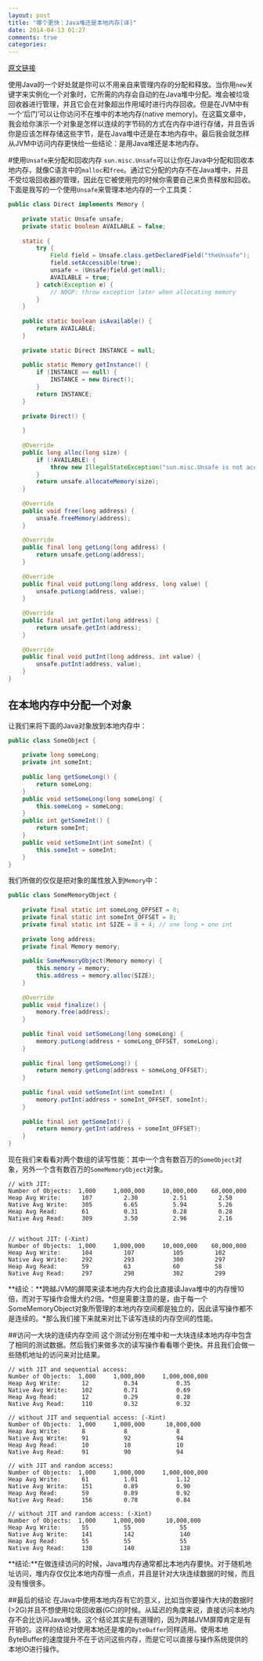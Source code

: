 ```yaml
---
layout: post
title: "哪个更快：Java堆还是本地内存[译]"
date: 2014-04-13 01:27
comments: true
categories: 
---
```


[原文链接](http://mentablog.soliveirajr.com/2012/11/which-one-is-faster-java-heap-or-native-memory/)

使用Java的一个好处就是你可以不用亲自来管理内存的分配和释放。当你用`new`关键字来实例化一个对象时，它所需的内存会自动的在Java堆中分配。堆会被垃圾回收器进行管理，并且它会在对象超出作用域时进行内存回收。但是在JVM中有一个‘后门’可以让你访问不在堆中的本地内存(native memory)。在这篇文章中，我会给你演示一个对象是怎样以连续的字节码的方式在内存中进行存储，并且告诉你是应该怎样存储这些字节，是在Java堆中还是在本地内存中。最后我会就怎样从JVM中访问内存更快给一些结论：是用Java堆还是本地内存。

#使用`Unsafe`来分配和回收内存
`sun.misc.Unsafe`可以让你在Java中分配和回收本地内存，就像C语言中的`malloc`和`free`。通过它分配的内存不在Java堆中，并且不受垃圾回收器的管理，因此在它被使用完的时候你需要自己来负责释放和回收。下面是我写的一个使用`Unsafe`来管理本地内存的一个工具类：

``` java
public class Direct implements Memory {
 
    private static Unsafe unsafe;
    private static boolean AVAILABLE = false;
 
    static {
        try {
            Field field = Unsafe.class.getDeclaredField("theUnsafe");
            field.setAccessible(true);
            unsafe = (Unsafe)field.get(null);
            AVAILABLE = true;
        } catch(Exception e) {
            // NOOP: throw exception later when allocating memory
        }
    }
 
    public static boolean isAvailable() {
        return AVAILABLE;
    }
 
    private static Direct INSTANCE = null;
 
    public static Memory getInstance() {
        if (INSTANCE == null) {
            INSTANCE = new Direct();
        }
        return INSTANCE;
    }
 
    private Direct() {
 
    }
 
    @Override
    public long alloc(long size) {
        if (!AVAILABLE) {
            throw new IllegalStateException("sun.misc.Unsafe is not accessible!");
        }
        return unsafe.allocateMemory(size);
    }
 
    @Override
    public void free(long address) {
        unsafe.freeMemory(address);
    }
 
    @Override
    public final long getLong(long address) {
        return unsafe.getLong(address);
    }
 
    @Override
    public final void putLong(long address, long value) {
        unsafe.putLong(address, value);
    }
 
    @Override
    public final int getInt(long address) {
        return unsafe.getInt(address);
    }
 
    @Override
    public final void putInt(long address, int value) {
        unsafe.putInt(address, value);
    }
}
```

## 在本地内存中分配一个对象
让我们来将下面的Java对象放到本地内存中：

``` java
public class SomeObject {
 
    private long someLong;
    private int someInt;
 
    public long getSomeLong() {
        return someLong;
    }
    public void setSomeLong(long someLong) {
        this.someLong = someLong;
    }
    public int getSomeInt() {
        return someInt;
    }
    public void setSomeInt(int someInt) {
        this.someInt = someInt;
    }
}
```

我们所做的仅仅是把对象的属性放入到`Memory`中：

``` java
public class SomeMemoryObject {
 
    private final static int someLong_OFFSET = 0;
    private final static int someInt_OFFSET = 8;
    private final static int SIZE = 8 + 4; // one long + one int
 
    private long address;
    private final Memory memory;
 
    public SomeMemoryObject(Memory memory) {
        this.memory = memory;
        this.address = memory.alloc(SIZE);
    }
 
    @Override
    public void finalize() {
        memory.free(address);
    }
 
    public final void setSomeLong(long someLong) {
        memory.putLong(address + someLong_OFFSET, someLong);
    }
 
    public final long getSomeLong() {
        return memory.getLong(address + someLong_OFFSET);
    }
 
    public final void setSomeInt(int someInt) {
        memory.putInt(address + someInt_OFFSET, someInt);
    }
 
    public final int getSomeInt() {
        return memory.getInt(address + someInt_OFFSET);
    }
}
```

现在我们来看看对两个数组的读写性能：其中一个含有数百万的`SomeObject`对象，另外一个含有数百万的`SomeMemoryObject`对象。

	// with JIT:
	Number of Objects:  1,000     1,000,000     10,000,000    60,000,000
	Heap Avg Write:      107         2.30          2.51         2.58       
	Native Avg Write:    305         6.65          5.94         5.26
	Heap Avg Read:       61          0.31          0.28         0.28
	Native Avg Read:     309         3.50          2.96         2.16
	

	// without JIT: (-Xint)
	Number of Objects:  1,000     1,000,000     10,000,000    60,000,000
	Heap Avg Write:      104         107           105         102       
	Native Avg Write:    292         293           300         297
	Heap Avg Read:       59          63            60          58
	Native Avg Read:     297         298           302         299

**结论：**跨越JVM的屏障来读本地内存大约会比直接读Java堆中的内存慢10倍，而对于写操作会慢大约2倍。*但是需要注意的是，由于每一个SomeMemoryObject对象所管理的本地内存空间都是独立的，因此读写操作都不是连续的。*那么我们接下来就来对比下读写连续的内存空间的性能。

##访问一大块的连续内存空间
这个测试分别在堆中和一大块连续本地内存中包含了相同的测试数据。然后我们来做多次的读写操作看看哪个更快。并且我们会做一些随机地址的访问来对比结果。

	// with JIT and sequential access:
	Number of Objects:  1,000     1,000,000     1,000,000,000
	Heap Avg Write:      12          0.34           0.35 
	Native Avg Write:    102         0.71           0.69 
	Heap Avg Read:       12          0.29           0.28 
	Native Avg Read:     110         0.32           0.32
	
	// without JIT and sequential access: (-Xint)
	Number of Objects:  1,000     1,000,000      10,000,000
	Heap Avg Write:      8           8              8
	Native Avg Write:    91          92             94
	Heap Avg Read:       10          10             10
	Native Avg Read:     91          90             94
	
	// with JIT and random access:
	Number of Objects:  1,000     1,000,000     1,000,000,000
	Heap Avg Write:      61          1.01           1.12
	Native Avg Write:    151         0.89           0.90 
	Heap Avg Read:       59          0.89           0.92 
	Native Avg Read:     156         0.78           0.84

	// without JIT and random access: (-Xint)
	Number of Objects:  1,000     1,000,000      10,000,000
	Heap Avg Write:      55          55              55
	Native Avg Write:    141         142             140
	Heap Avg Read:       55          55              55 
	Native Avg Read:     138         140             138
	
**结论:**在做连续访问的时候，Java堆内存通常都比本地内存要快。对于随机地址访问，堆内存仅仅比本地内存慢一点点，并且是针对大块连续数据的时候，而且没有慢很多。

##最后的结论
在Java中使用本地内存有它的意义，比如当你要操作大块的数据时(>2G)并且不想使用垃圾回收器(GC)的时候。从延迟的角度来说，直接访问本地内存不会比访问Java堆快。这个结论其实是有道理的，因为跨越JVM屏障肯定是有开销的。这样的结论对使用本地还是堆的`ByteBuffer`同样适用。使用本地ByteBuffer的速度提升不在于访问这些内存，而是它可以直接与操作系统提供的本地IO进行操作。